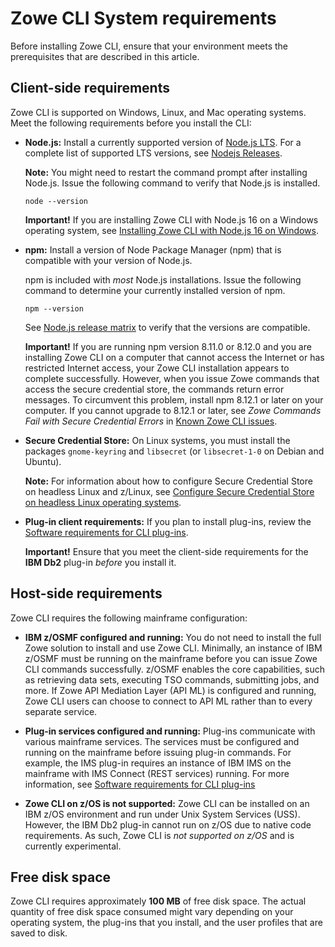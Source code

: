# Zowe CLI System requirements

Before installing Zowe CLI, ensure that your environment meets the prerequisites that are described in this article.
## Client-side requirements

Zowe CLI is supported on Windows, Linux, and Mac operating systems. Meet the following requirements before you install the CLI:

- **Node.js:** Install a currently supported version of [Node.js LTS](https://nodejs.org/en/). For a complete list of supported LTS versions, see [Nodejs Releases](https://nodejs.org/en/about/releases/).

  **Note:** You might need to restart the command prompt after installing Node.js. Issue the following command to verify that Node.js is installed.

  ```
  node --version
  ```

  **Important!** If you are installing Zowe CLI with Node.js 16 on a Windows operating system, see [Installing Zowe CLI with Node.js 16 on Windows](../user-guide/cli-install-cli-nodejs-windows.md).

- **npm:** Install a version of Node Package Manager (npm) that is compatible with your version of Node.js.

  npm is included with *most* Node.js installations. Issue the following command to determine your currently installed version of npm.
  
  ```
  npm --version
  ```
  
  See [Node.js release matrix](https://nodejs.org/en/download/releases/) to verify that the versions are compatible.

  **Important!** If you are running npm version 8.11.0 or 8.12.0 and you are installing Zowe CLI on a computer that cannot access the Internet or has restricted Internet access, your Zowe CLI installation appears to complete successfully. However, when you issue Zowe commands that access the secure credential store, the commands return error messages. To circumvent this problem, install npm 8.12.1 or later on your computer. If you cannot upgrade to 8.12.1 or later, see *Zowe Commands Fail with Secure Credential Errors* in [Known Zowe CLI issues](../troubleshoot/cli/known-cli.md).

- **Secure Credential Store:** On Linux systems, you must install the packages `gnome-keyring` and `libsecret` (or `libsecret-1-0` on Debian and Ubuntu).

  **Note:** For information about how to configure Secure Credential Store on headless Linux and z/Linux, see [Configure Secure Credential Store on headless Linux operating systems](../user-guide/cli-configure-scs-on-headless-linux-os.md). 

- **Plug-in client requirements:** If you plan to install plug-ins, review the [Software requirements for CLI plug-ins](./cli-swreqplugins.md).

  **Important!** Ensure that you meet the client-side requirements for the **IBM Db2** plug-in *before* you install it.

## Host-side requirements

Zowe CLI requires the following mainframe configuration:

- **IBM z/OSMF configured and running:** You do not need to install the full Zowe solution to install and use Zowe CLI. Minimally, an instance of IBM z/OSMF must be running on the mainframe before you can issue Zowe CLI commands successfully. z/OSMF enables the core capabilities, such as retrieving data sets, executing TSO commands, submitting jobs, and more. If Zowe API Mediation Layer (API ML) is configured and running, Zowe CLI users can choose to connect to API ML rather than to every separate service.

- **Plug-in services configured and running:** Plug-ins communicate with various mainframe services. The services must be configured and running on the mainframe before issuing plug-in commands. For example, the IMS plug-in requires an instance of IBM IMS on the mainframe with IMS Connect (REST services) running. For more information, see [Software requirements for CLI plug-ins](./cli-swreqplugins.md)

- **Zowe CLI on z/OS is not supported:** Zowe CLI can be installed on an IBM z/OS environment and run under Unix System Services (USS). However, the IBM Db2 plug-in cannot run on z/OS due to native code requirements. As such, Zowe CLI is _not supported on z/OS_ and is currently experimental.

## Free disk space

Zowe CLI requires approximately **100 MB** of free disk space. The actual quantity of free disk space consumed might vary depending on your operating system, the plug-ins that you install, and the user profiles that are saved to disk.
